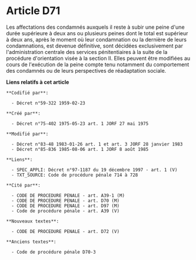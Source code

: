 # Article D71

Les affectations des condamnés auxquels il reste à subir une peine d'une durée supérieure à deux ans ou plusieurs peines dont
le total est supérieur à deux ans, après le moment où leur condamnation ou la dernière de leurs condamnations, est devenue
définitive, sont décidées exclusivement par l'administration centrale des services pénitentiaires à la suite de la procédure
d'orientation visée à la section II. Elles peuvent être modifiées au cours de l'exécution de la peine compte tenu notamment
du comportement des condamnés ou de leurs perspectives de réadaptation sociale.

**Liens relatifs à cet article**

	**Codifié par**:

	  - Décret n°59-322 1959-02-23

	**Créé par**:

	  - Décret n°75-402 1975-05-23 art. 1 JORF 27 mai 1975

	**Modifié par**:

	  - Décret n°83-48 1983-01-26 art. 1 et art. 3 JORF 28 janvier 1983
	  - Décret n°85-836 1985-08-06 art. 1 JORF 8 août 1985

	**Liens**:

	  - SPEC_APPLI: Décret n°97-1187 du 19 décembre 1997 - art. 1 (V)
	  - TXT_SOURCE: Code de procédure pénale 714 à 728

	**Cité par**:

	  - CODE DE PROCEDURE PENALE - art. A39-1 (M)
	  - CODE DE PROCEDURE PENALE - art. D70 (M)
	  - CODE DE PROCEDURE PENALE - art. D97 (M)
	  - Code de procédure pénale - art. A39 (V)

	**Nouveaux textes**:

	  - CODE DE PROCEDURE PENALE - art. D72 (V)

	**Anciens textes**:

	  - Code de procédure pénale D70-3

